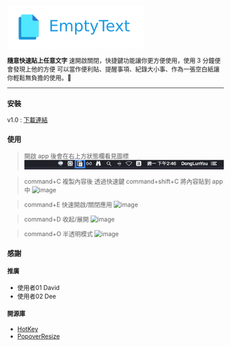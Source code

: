 
![image](https://github.com/a841223o/EmptyText/blob/master/readmeSource/head.png)

**隨意快速貼上任意文字**
速開啟關閉，快捷鍵功能讓你更方便使用，使用 3 分鐘便會發現上他的方便
可以當作便利貼、提醒事項、紀錄大小事、作為一張空白紙讓你輕鬆無負擔的使用。
- - -
### 安裝
v1.0 : [下載連結](https://drive.google.com/file/d/1WHCyB2KvdhPbqyZviFLLB5fA6_K_EtOe/view?usp=sharing)


### 使用
>開啟 app 後會在右上方狀態欄看見圖標
![image](https://github.com/a841223o/EmptyText/blob/master/readmeSource/statusBar.png)


> command+C 複製內容後
透過快速鍵 command+shift+C 將內容貼到 app 中
![image](https://github.com/a841223o/EmptyText/blob/master/readmeSource/C.gif)


>command+E 快速開啟/關閉應用
![image](https://github.com/a841223o/EmptyText/blob/master/readmeSource/E.gif)


>command+D 收起/展開
![image](https://github.com/a841223o/EmptyText/blob/master/readmeSource/D.gif)


>command+O 半透明模式
![image](https://github.com/a841223o/EmptyText/blob/master/readmeSource/O.gif)


### 感謝
#### 推廣
* 使用者01 David
* 使用者02 Dee 

#### 開源庫
* [HotKey](https://github.com/soffes/HotKey)
* [PopoverResize](https://github.com/dboydor/PopoverResize)





